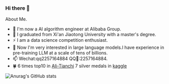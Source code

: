 ### Hi there 👋

<!--
**DLLXW/DLLXW** is a ✨ _special_ ✨ repository because its `README.md` (this file) appears on your GitHub profile.
-->
About Me.
- :palm_tree: I'm now a AI algorithm engineer at Alibaba Group.
- :seedling: I graduated from Xi'an Jiaotong University with a master's degree.
- ⚡ I am a data science competition enthusiast.
- 🐝 Now I'm very interested in large language models.I have experience in pre-training LLM at a scale of tens of billions.
- 📫 Wechat:qq2257164884  QQ🐧:2257164884.
- :four_leaf_clover: 6 times top10 in [Ali-Tianchi](https://tianchi.aliyun.com/home/science/scienceDetail?userId=1095279432678)  7 silver medals in [kaggle](https://www.kaggle.com/aimanlim0/competitions)

![Anurag's GitHub stats](https://github-readme-stats.vercel.app/api?username=DLLXW&show_icons=true&theme=chartreuse-dark)
